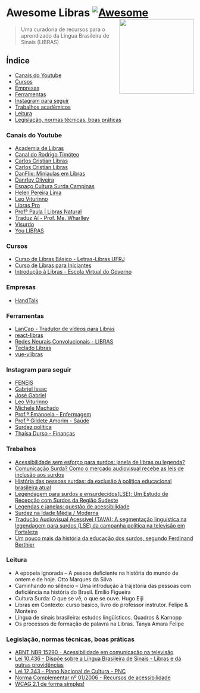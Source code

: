 # Awesome Libras [![Awesome](https://awesome.re/badge.svg)](https://awesome.re) <img src="https://user-images.githubusercontent.com/1204692/134409513-b0632f08-68a5-4ecc-ae74-047ec9bfe0a4.png" width="200" align="right" alt="">

> Uma curadoria de recursos para o aprendizado da Língua Brasileira de Sinais (LIBRAS) 

## Índice

- [Canais do Youtube](#canais-do-youtube)
- [Cursos](#cursos)
- [Empresas](#empresas)
- [Ferramentas](#ferramentas)
- [Instagram para seguir](#instagram-para-seguir)
- [Trabalhos acadêmicos](#trabalhos)
- [Leitura](#leitura)
- [Legislação, normas técnicas, boas práticas](#legislação-normas-técnicas-boas-práticas)

### Canais do Youtube

- [Academia de Libras](https://www.youtube.com/c/AcademiadeLibras)
- [Canal do Rodrigo Timóteo](https://www.youtube.com/channel/UCc4RCdqHby7BjyCTMbaXPTw)
- [Carlos Cristian Libras](https://www.youtube.com/c/CarlosCristianLibras)
- [Carlos Cristian Libras](https://www.youtube.com/c/CarlosCristianLibras)
- [DanFlix: Miniaulas em Libras](https://www.youtube.com/playlist?list=PLyyaJgYR8bMGj-xINK31ZzVHnyNcVgudi)
- [Danrley Oliveira](https://www.youtube.com/c/DanrleyOliveiraLibras)
- [Espaço Cultura Surda Campinas](https://www.youtube.com/channel/UChHfFR-GfrD1ao4HnB0-sSQ)
- [Helen Pereira Lima](https://www.youtube.com/channel/UCismYlSmtCnkcffyrQ0Rwgg)
- [Leo Viturinno](https://www.youtube.com/c/leoviturinno)
- [Libras Pro](https://www.youtube.com/c/Libraspro)
- [Profª Paula | Libras Natural](https://www.youtube.com/user/Paulikamariasc)
- [Traduz Aí - Prof. Me. Wharlley](https://www.youtube.com/channel/UCENBvZvP03orR7JtR1NnB4A)
- [Visurdo](https://www.youtube.com/c/andreiborges11)
- [You LIBRAS](https://www.youtube.com/c/YouLIBRAS)

### Cursos 

- [Curso de Libras Básico - Letras-Libras UFRJ](https://www.youtube.com/playlist?list=PLm7qw9oYBxanABvnJc4kWazFSv8uzK7PQ)
- [Curso de Libras para Iniciantes](https://www.youtube.com/playlist?list=PLpysclORpfqrFxHmESxUPqkTwnNqmq834)
- [Introdução à Libras - Escola Virtual do Governo](https://www.escolavirtual.gov.br/curso/11)

### Empresas

- [HandTalk](https://www.handtalk.me/br/inicio)

### Ferramentas

- [LanCap - Tradutor de vídeos para Libras](https://github.com/joandesonandrade/lancap)
- [react-libras](https://github.com/djpfs/react-vlibras)
- [Redes Neurais Convolucionais - LIBRAS](https://github.com/lucaaslb/cnn-libras)
- [Teclado Libras](https://github.com/brunoqualhato/TecladoLibras)
- [vue-vlibras](https://github.com/vue-a11y/vue-vlibras)

### Instagram para seguir 

- [FENEIS](https://www.instagram.com/feneis.oficial/)
- [Gabriel Issac](https://www.instagram.com/p/B3AdSa6pUlc)
- [José Gabriel](https://www.instagram.com/surdo_sensato/)
- [Leo Viturinno](https://www.instagram.com/p/Brc_sDxgWPv)
- [Michele Machado](https://www.instagram.com/misurdamg/)
- [Prof.ª Emanoela - Enfermagem](https://www.instagram.com/libras_na_enfermagemoficial/)
- [Prof.ª Gildete Amorim - Saúde](https://www.instagram.com/librasprof.gildete/)
- [Surdez.política](https://www.instagram.com/surdez.politica/)
- [Thaísa Durso - Finanças](https://www.instagram.com/poupecomestilo/)

### Trabalhos

- [Acessibilidade sem esforço para surdos: janela de libras ou legenda?](https://www.congressotils.com.br/anais/anais/tils2012_metodologias_traducao_vieira.pdf)
- [Comunicação Surda? Como o mercado audiovisual recebe as leis de inclusão aos surdos](https://drive.google.com/file/d/14iNPQqqg0efcBu2riX-dYLXMsPnPKkX6/view?usp=sharing)
- [História das pessoas surdas: da exclusão à política educacional brasileira atual](http://acervodigital.unesp.br/handle/123456789/65523)
- [Legendagem para surdos e ensurdecidos(LSE): Um Estudo de Recepção com Surdos da Região Sudeste](https://www.revistas.usp.br/tradterm/article/view/69132)
- [Legendas e janelas: questão de acessibilidade](https://www.revistas.ufg.br/revsinal/article/view/36156)
- [Surdez na Idade Média / Moderna](https://culturasurda.net/idade-media-moderna/)
- [Tradução Audiovisual Acessível (TAVA): A segmentação linguística na legendagem para surdos (LSE) da campanha política na televisão em Fortaleza](https://periodicos.sbu.unicamp.br/ojs/index.php/tla/article/view/8649289/16541)
- [Um pouco mais da história da educação dos surdos, segundo Ferdinand Berthier](https://www.researchgate.net/publication/315998146_Um_pouco_mais_da_historia_da_educacao_dos_surdos_segundo_Ferdinand_Berthier)

### Leitura

- A epopeia ignorada – A pessoa deficiente na história do mundo de ontem e de hoje. Otto Marques da Silva
- Caminhando no silêncio – Uma introdução à trajetória das pessoas com deficiência na história do Brasil. Emílio Figueira
- Cultura Surda: O que se vê, o que se ouve. Hugo Eiji
- Libras em Contexto: curso básico, livro do professor instrutor. Felipe & Monteiro
- Língua de sinais brasileira: estudos lingüísticos. Quadros & Karnopp
- Os processos de formação de palavra na Libras. Tanya Amara Felipe

### Legislação, normas técnicas, boas práticas

- [ABNT NBR 15290 - Acessibilidade em comunicação na televisão](http://www.crea-sc.org.br/portal/arquivosSGC/NBR%2015290.pdf)
- [Lei 10.436 - Dispõe sobre a Língua Brasileira de Sinais - Libras e dá outras providências](http://www.planalto.gov.br/ccivil_03/leis/2002/l10436.htm)
- [Lei 12.343 - Plano Nacional de Cultura - PNC](http://www.planalto.gov.br/ccivil_03/_ato2007-2010/2010/lei/l12343.htm)
- [Norma Complementar nº 01/2006 - Recursos de acessibilidade](https://informacoes.anatel.gov.br/legislacao/index.php/component/content/article?id=442)
- [WCAG 2.1 de forma simples!](https://guia-wcag.com/)
